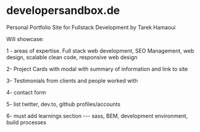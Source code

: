 # developersandbox.de
Personal Portfolio Site for Fullstack Development by Tarek Hamaoui

Will showcase:

1 - areas of expertise. Full stack web development, SEO Management, web design, scalable clean code, responsive web design

2- Project Cards with modal with summary of information and link to site

3- Testimonials from clients and people worked with

4- contact form

5- list twitter, dev.to, github profiles/accounts

6- must add learnings section --- sass, BEM, development environment, build processes

